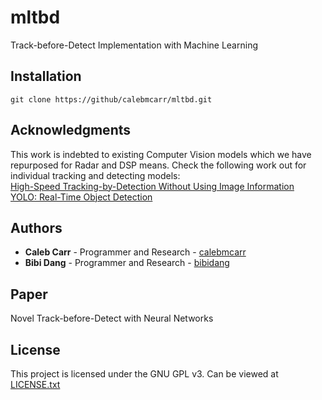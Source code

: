 # mltbd
Track-before-Detect Implementation with Machine Learning
## Installation
```
git clone https://github/calebmcarr/mltbd.git
```
## Acknowledgments
This work is indebted to existing Computer Vision models which we have repurposed for Radar and DSP means.  Check the following work out for individual tracking and detecting models:  
[High-Speed Tracking-by-Detection Without Using Image Information](http://elvera.nue.tu-berlin.de/files/1517Bochinski2017.pdf)  
[YOLO: Real-Time Object Detection](https://pjreddie.com/darknet/yolo/)
## Authors
* **Caleb Carr** - Programmer and Research - [calebmcarr](https://github.com/calebmcarr)
* **Bibi Dang** - Programmer and Research - [bibidang](https://github.com/bibidang)
## Paper
Novel Track-before-Detect with Neural Networks
## License
This project is licensed under the GNU GPL v3.  Can be viewed at [LICENSE.txt](LICENSE.txt)

